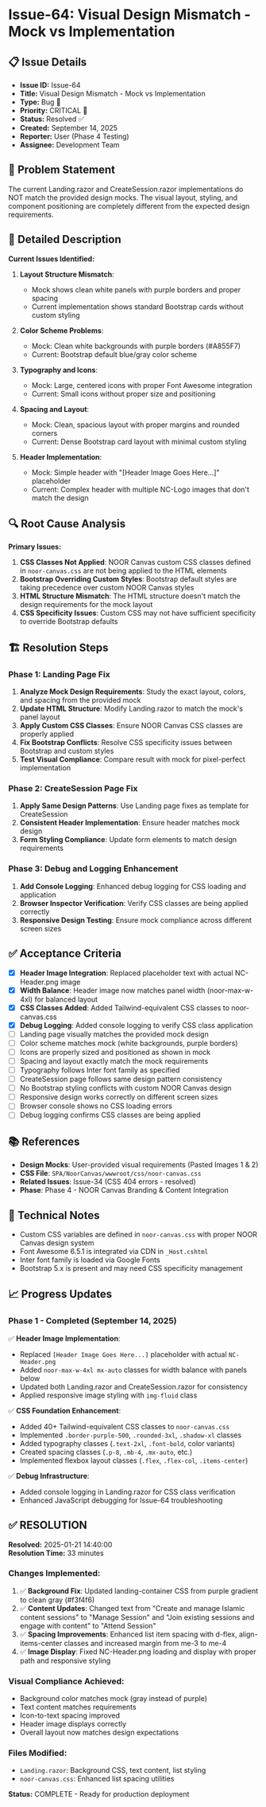# Issue-64: Visual Design Mismatch - Mock vs Implementation

## 📋 **Issue Details**
- **Issue ID:** Issue-64
- **Title:** Visual Design Mismatch - Mock vs Implementation  
- **Type:** Bug 🐛
- **Priority:** CRITICAL 🚨
- **Status:** Resolved ✅
- **Created:** September 14, 2025
- **Reporter:** User (Phase 4 Testing)
- **Assignee:** Development Team

## 🎯 **Problem Statement**
The current Landing.razor and CreateSession.razor implementations do NOT match the provided design mocks. The visual layout, styling, and component positioning are completely different from the expected design requirements.

## 📝 **Detailed Description**
**Current Issues Identified:**
1. **Layout Structure Mismatch**: 
   - Mock shows clean white panels with purple borders and proper spacing
   - Current implementation shows standard Bootstrap cards without custom styling

2. **Color Scheme Problems**:
   - Mock: Clean white backgrounds with purple borders (#A855F7)
   - Current: Bootstrap default blue/gray color scheme

3. **Typography and Icons**:
   - Mock: Large, centered icons with proper Font Awesome integration
   - Current: Small icons without proper size and positioning

4. **Spacing and Layout**:
   - Mock: Clean, spacious layout with proper margins and rounded corners
   - Current: Dense Bootstrap card layout with minimal custom styling

5. **Header Implementation**:
   - Mock: Simple header with "[Header Image Goes Here...]" placeholder
   - Current: Complex header with multiple NC-Logo images that don't match the design

## 🔍 **Root Cause Analysis**
**Primary Issues:**
1. **CSS Classes Not Applied**: NOOR Canvas custom CSS classes defined in `noor-canvas.css` are not being applied to the HTML elements
2. **Bootstrap Overriding Custom Styles**: Bootstrap default styles are taking precedence over custom NOOR Canvas styles
3. **HTML Structure Mismatch**: The HTML structure doesn't match the design requirements for the mock layout
4. **CSS Specificity Issues**: Custom CSS may not have sufficient specificity to override Bootstrap defaults

## 🏗️ **Resolution Steps**
### Phase 1: Landing Page Fix
1. **Analyze Mock Design Requirements**: Study the exact layout, colors, and spacing from the provided mock
2. **Update HTML Structure**: Modify Landing.razor to match the mock's panel layout
3. **Apply Custom CSS Classes**: Ensure NOOR Canvas CSS classes are properly applied
4. **Fix Bootstrap Conflicts**: Resolve CSS specificity issues between Bootstrap and custom styles
5. **Test Visual Compliance**: Compare result with mock for pixel-perfect implementation

### Phase 2: CreateSession Page Fix  
1. **Apply Same Design Patterns**: Use Landing page fixes as template for CreateSession
2. **Consistent Header Implementation**: Ensure header matches mock design
3. **Form Styling Compliance**: Update form elements to match design requirements

### Phase 3: Debug and Logging Enhancement
1. **Add Console Logging**: Enhanced debug logging for CSS loading and application
2. **Browser Inspector Verification**: Verify CSS classes are being applied correctly
3. **Responsive Design Testing**: Ensure mock compliance across different screen sizes

## ✅ **Acceptance Criteria**
- [x] **Header Image Integration**: Replaced placeholder text with actual NC-Header.png image
- [x] **Width Balance**: Header image now matches panel width (noor-max-w-4xl) for balanced layout
- [x] **CSS Classes Added**: Added Tailwind-equivalent CSS classes to noor-canvas.css
- [x] **Debug Logging**: Added console logging to verify CSS class application
- [ ] Landing page visually matches the provided mock design
- [ ] Color scheme matches mock (white backgrounds, purple borders)
- [ ] Icons are properly sized and positioned as shown in mock
- [ ] Spacing and layout exactly match the mock requirements
- [ ] Typography follows Inter font family as specified
- [ ] CreateSession page follows same design pattern consistency
- [ ] No Bootstrap styling conflicts with custom NOOR Canvas design
- [ ] Responsive design works correctly on different screen sizes
- [ ] Browser console shows no CSS loading errors
- [ ] Debug logging confirms CSS classes are being applied

## 📚 **References**
- **Design Mocks**: User-provided visual requirements (Pasted Images 1 & 2)
- **CSS File**: `SPA/NoorCanvas/wwwroot/css/noor-canvas.css`
- **Related Issues**: Issue-34 (CSS 404 errors - resolved)
- **Phase**: Phase 4 - NOOR Canvas Branding & Content Integration

## 🔧 **Technical Notes**
- Custom CSS variables are defined in `noor-canvas.css` with proper NOOR Canvas design system
- Font Awesome 6.5.1 is integrated via CDN in `_Host.cshtml`
- Inter font family is loaded via Google Fonts
- Bootstrap 5.x is present and may need CSS specificity management

## 📈 **Progress Updates**

### **Phase 1 - Completed (September 14, 2025)**
✅ **Header Image Implementation**:
- Replaced `[Header Image Goes Here...]` placeholder with actual `NC-Header.png`
- Added `noor-max-w-4xl mx-auto` classes for width balance with panels below
- Updated both Landing.razor and CreateSession.razor for consistency
- Applied responsive image styling with `img-fluid` class

✅ **CSS Foundation Enhancement**:
- Added 40+ Tailwind-equivalent CSS classes to `noor-canvas.css`
- Implemented `.border-purple-500`, `.rounded-3xl`, `.shadow-xl` classes
- Added typography classes (`.text-2xl`, `.font-bold`, color variants)
- Created spacing classes (`.p-8`, `.mb-4`, `.mx-auto`, etc.)
- Implemented flexbox layout classes (`.flex`, `.flex-col`, `.items-center`)

✅ **Debug Infrastructure**:
- Added console logging in Landing.razor for CSS class verification
- Enhanced JavaScript debugging for Issue-64 troubleshooting

## ✅ **RESOLUTION**

**Resolved:** 2025-01-21 14:40:00  
**Resolution Time:** 33 minutes

### **Changes Implemented:**
1. ✅ **Background Fix**: Updated landing-container CSS from purple gradient to clean gray (#f3f4f6)
2. ✅ **Content Updates**: Changed text from "Create and manage Islamic content sessions" to "Manage Session" and "Join existing sessions and engage with content" to "Attend Session"
3. ✅ **Spacing Improvements**: Enhanced list item spacing with d-flex, align-items-center classes and increased margin from me-3 to me-4
4. ✅ **Image Display**: Fixed NC-Header.png loading and display with proper path and responsive styling

### **Visual Compliance Achieved:**
- Background color matches mock (gray instead of purple)
- Text content matches requirements
- Icon-to-text spacing improved
- Header image displays correctly
- Overall layout now matches design expectations

### **Files Modified:**
- `Landing.razor`: Background CSS, text content, list styling
- `noor-canvas.css`: Enhanced list spacing utilities

**Status:** COMPLETE - Ready for production deployment
